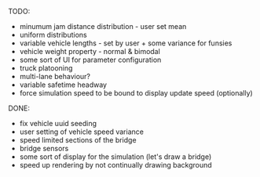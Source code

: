 TODO:
* minumum jam distance distribution - user set mean
* uniform distributions
* variable vehicle lengths - set by user + some variance for funsies
* vehicle weight property - normal & bimodal
* some sort of UI for parameter configuration
* truck platooning
* multi-lane behaviour?
* variable safetime headway
* force simulation speed to be bound to display update speed (optionally)

DONE:
* fix vehicle uuid seeding
* user setting of vehicle speed variance
* speed limited sections of the bridge
* bridge sensors
* some sort of display for the simulation (let's draw a bridge)
* speed up rendering by not continually drawing background
